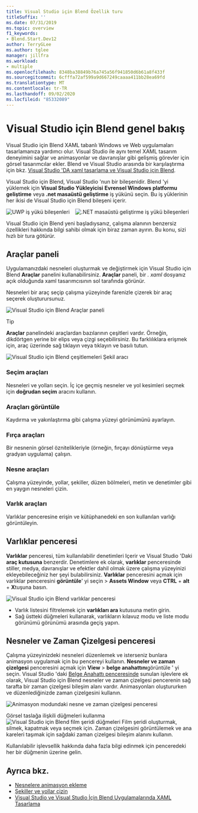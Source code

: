 ```yaml
---
title: Visual Studio için Blend Özellik turu
titleSuffix: ''
ms.date: 07/31/2019
ms.topic: overview
f1_keywords:
- Blend.Start.Dev12
author: TerryGLee
ms.author: tglee
manager: jillfra
ms.workload:
- multiple
ms.openlocfilehash: 8348ba38849b76a745a56f941850d6b61a8f433f
ms.sourcegitcommit: 6cfffa72af599a9d667249caaaa411bb28ea69fd
ms.translationtype: MT
ms.contentlocale: tr-TR
ms.lasthandoff: 09/02/2020
ms.locfileid: "85332089"
---
```

# <a name="blend-for-visual-studio-overview"></a>Visual Studio için Blend genel bakış

Visual Studio için Blend XAML tabanlı Windows ve Web uygulamaları tasarlamanıza yardımcı olur. Visual Studio ile aynı temel XAML tasarım deneyimini sağlar ve animasyonlar ve davranışlar gibi gelişmiş görevler için görsel tasarımcılar ekler. Blend ve Visual Studio arasında bir karşılaştırma için bkz. [Visual Studio 'DA xaml tasarlama ve Visual Studio için Blend](../xaml-tools/designing-xaml-in-visual-studio.md).

Visual Studio için Blend, Visual Studio 'nun bir bileşenidir. Blend 'yi yüklemek için **Visual Studio Yükleyicisi** **Evrensel Windows platformu geliştirme** veya **.net masaüstü geliştirme** iş yükünü seçin. Bu iş yüklerinin her ikisi de Visual Studio için Blend bileşeni içerir.

![UWP iş yükü bileşenleri](media/installer-uwp.png)&nbsp;&nbsp;&nbsp;&nbsp;![.NET masaüstü geliştirme iş yükü bileşenleri](media/installer-dotnet-desktop.png)

Visual Studio için Blend yeni başladıysanız, çalışma alanının benzersiz özellikleri hakkında bilgi sahibi olmak için biraz zaman ayırın. Bu konu, sizi hızlı bir tura götürür.

## <a name="tools-panel"></a>Araçlar paneli

Uygulamanızdaki nesneleri oluşturmak ve değiştirmek için Visual Studio için Blend **Araçlar** panelini kullanabilirsiniz. **Araçlar** paneli, bir *. xaml* dosyanız açık olduğunda xaml tasarımcısının sol tarafında görünür.

Nesneleri bir araç seçip çalışma yüzeyinde farenizle çizerek bir araç seçerek oluşturursunuz.

![Visual Studio için Blend Araçlar paneli](media/blend-tools-panel.png)

> [!TIP]
> **Araçlar** panelindeki araçlardan bazılarının çeşitleri vardır. Örneğin, dikdörtgen yerine bir elips veya çizgi seçebilirsiniz. Bu farklılıklara erişmek için, araç üzerinde sağ tıklayın veya tıklayın ve basılı tutun.
>
> ![Visual Studio için Blend çeşitlemeleri Şekil aracı](media/blend-rectangle-tool-variations.png)

### <a name="selection-tools"></a>Seçim araçları

Nesneleri ve yolları seçin. İç içe geçmiş nesneler ve yol kesimleri seçmek için **doğrudan seçim** aracını kullanın.

### <a name="view-tools"></a>Araçları görüntüle

Kaydırma ve yakınlaştırma gibi çalışma yüzeyi görünümünü ayarlayın.

### <a name="brush-tools"></a>Fırça araçları

Bir nesnenin görsel öznitelikleriyle (örneğin, fırçayı dönüştürme veya gradyan uygulama) çalışın.

### <a name="object-tools"></a>Nesne araçları

Çalışma yüzeyinde, yollar, şekiller, düzen bölmeleri, metin ve denetimler gibi en yaygın nesneleri çizin.

### <a name="asset-tools"></a>Varlık araçları

Varlıklar penceresine erişin ve kütüphanedeki en son kullanılan varlığı görüntüleyin.

## <a name="assets-window"></a>Varlıklar penceresi

**Varlıklar** penceresi, tüm kullanılabilir denetimleri Içerir ve Visual Studio 'Daki **araç kutusuna** benzerdir. Denetimlere ek olarak, **varlıklar** penceresinde stiller, medya, davranışlar ve efektler dahil olmak üzere çalışma yüzeyinizi ekleyebileceğiniz her şeyi bulabilirsiniz. **Varlıklar** penceresini açmak için varlıklar penceresini **görüntüle**' yi seçin  >  **Assets Window** veya **CTRL** + **alt** + **X**tuşuna basın.

![Visual Studio için Blend varlıklar penceresi](media/blend-assets-window.png)

- Varlık listesini filtrelemek için **varlıkları ara** kutusuna metin girin.
- Sağ üstteki düğmeleri kullanarak, varlıkların kılavuz modu ve liste modu görünümü görünümü arasında geçiş yapın.

## <a name="objects-and-timeline-window"></a>Nesneler ve Zaman Çizelgesi penceresi

Çalışma yüzeyinizdeki nesneleri düzenlemek ve isterseniz bunlara animasyon uygulamak için bu pencereyi kullanın. **Nesneler ve zaman çizelgesi** penceresini açmak için **View**  >  **belge anahattını**görüntüle ' yi seçin. Visual Studio 'daki [Belge Anahattı penceresinde](creating-a-ui-by-using-xaml-designer-in-visual-studio.md#document-outline-window) sunulan işlevlere ek olarak, Visual Studio için Blend nesneler ve zaman çizelgesi pencerenin sağ tarafta bir zaman çizelgesi bileşim alanı vardır. Animasyonları oluştururken ve düzenlediğinizde zaman çizelgesini kullanın.

![Animasyon modundaki nesne ve zaman çizelgesi penceresi](media/storyboard-timeline.png)

Görsel taslağa ilişkili düğmeleri kullanma ![Visual Studio için Blend film şeridi düğmeleri](media/storyboard-buttons.png) Film şeridi oluşturmak, silmek, kapatmak veya seçmek için. Zaman çizelgesini görüntülemek ve ana kareleri taşımak için sağdaki zaman çizelgesi bileşim alanını kullanın.

Kullanılabilir işlevsellik hakkında daha fazla bilgi edinmek için penceredeki her bir düğmenin üzerine gelin.

## <a name="see-also"></a>Ayrıca bkz.

- [Nesnelere animasyon ekleme](../xaml-tools/animate-objects-in-xaml-designer.md)
- [Şekiller ve yollar çizin](../xaml-tools/draw-shapes-and-paths.md)
- [Visual Studio ve Visual Studio İçin Blend Uygulamalarında XAML Tasarlama](../xaml-tools/designing-xaml-in-visual-studio.md)
